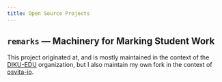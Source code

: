 ```yaml
---
title: Open Source Projects
---
```


## `remarks` — Machinery for Marking Student Work

This project originated at, and is mostly maintained in the context of
the [DIKU-EDU](https://github.com/diku-edu/remarks) organization, but I
also maintain my own fork in the context of
[osvita-io](https://github.com/osvita-io/remarks).